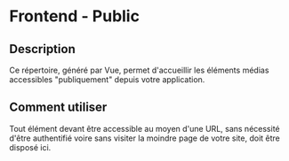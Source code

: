 # Frontend - Public

## Description

Ce répertoire, généré par Vue, permet d'accueillir les éléments médias accessibles "publiquement" depuis votre application.

## Comment utiliser

Tout élément devant être accessible au moyen d'une URL, sans nécessité d'être authentifié voire sans visiter la moindre page de votre site, doit être disposé ici.
